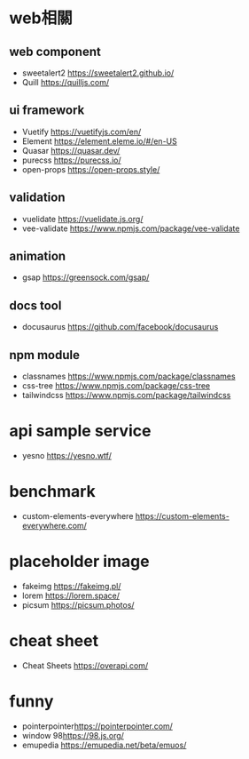# web相關

## web component
- sweetalert2 <https://sweetalert2.github.io/>
- Quill <https://quilljs.com/>


## ui framework
- Vuetify <https://vuetifyjs.com/en/>
- Element <https://element.eleme.io/#/en-US>
- Quasar <https://quasar.dev/>
- purecss <https://purecss.io/>
- open-props <https://open-props.style/>


## validation
- vuelidate <https://vuelidate.js.org/>
- vee-validate <https://www.npmjs.com/package/vee-validate>

## animation
- gsap <https://greensock.com/gsap/>


## docs tool
- docusaurus <https://github.com/facebook/docusaurus>

## npm module
- classnames <https://www.npmjs.com/package/classnames>
- css-tree <https://www.npmjs.com/package/css-tree>
- tailwindcss <https://www.npmjs.com/package/tailwindcss>

# api sample service

- yesno <https://yesno.wtf/>

# benchmark
- custom-elements-everywhere <https://custom-elements-everywhere.com/>

# placeholder image
- fakeimg <https://fakeimg.pl/>
- lorem <https://lorem.space/>
- picsum <https://picsum.photos/>

# cheat sheet
- Cheat Sheets <https://overapi.com/>

# funny
- pointerpointer<https://pointerpointer.com/>
- window 98<https://98.js.org/>
- emupedia https://emupedia.net/beta/emuos/

